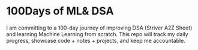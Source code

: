 # 100Days of ML& DSA
I am committing to a 100-day journey of improving DSA (Striver A2Z Sheet) and learning Machine Learning from scratch.
This repo will track my daily progress, showcase code + notes + projects, and keep me accountable.

